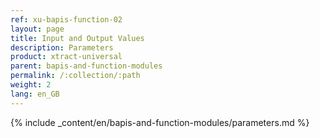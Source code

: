 ```yaml
---
ref: xu-bapis-function-02
layout: page
title: Input and Output Values
description: Parameters
product: xtract-universal
parent: bapis-and-function-modules
permalink: /:collection/:path
weight: 2
lang: en_GB
---
```

{% include _content/en/bapis-and-function-modules/parameters.md %}